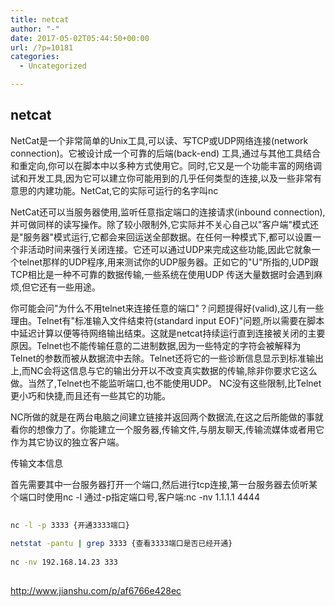 ```yaml
---
title: netcat
author: "-"
date: 2017-05-02T05:44:50+00:00
url: /?p=10181
categories:
  - Uncategorized

---
```

## netcat
NetCat是一个非常简单的Unix工具,可以读、写TCP或UDP网络连接(network connection)。它被设计成一个可靠的后端(back-end) 工具,通过与其他工具结合和重定向,你可以在脚本中以多种方式使用它。同时,它又是一个功能丰富的网络调试和开发工具,因为它可以建立你可能用到的几乎任何类型的连接,以及一些非常有意思的内建功能。NetCat,它的实际可运行的名字叫nc
  
NetCat还可以当服务器使用,监听任意指定端口的连接请求(inbound connection),并可做同样的读写操作。除了较小限制外,它实际并不关心自己以"客户端"模式还是"服务器"模式运行,它都会来回运送全部数据。在任何一种模式下,都可以设置一个非活动时间来强行关闭连接。它还可以通过UDP来完成这些功能,因此它就象一个telnet那样的UDP程序,用来测试你的UDP服务器。正如它的"U"所指的,UDP跟TCP相比是一种不可靠的数据传输,一些系统在使用UDP 传送大量数据时会遇到麻烦,但它还有一些用途。

你可能会问"为什么不用telnet来连接任意的端口"？问题提得好(valid),这儿有一些理由。Telnet有"标准输入文件结束符(standard input EOF)"问题,所以需要在脚本中延迟计算以便等待网络输出结束。这就是netcat持续运行直到连接被关闭的主要原因。Telnet也不能传输任意的二进制数据,因为一些特定的字符会被解释为Telnet的参数而被从数据流中去除。Telnet还将它的一些诊断信息显示到标准输出上,而NC会将这信息与它的输出分开以不改变真实数据的传输,除非你要求它这么做。当然了,Telnet也不能监听端口,也不能使用UDP。 NC没有这些限制,比Telnet更小巧和快捷,而且还有一些其它的功能。

NC所做的就是在两台电脑之间建立链接并返回两个数据流,在这之后所能做的事就看你的想像力了。你能建立一个服务器,传输文件,与朋友聊天,传输流媒体或者用它作为其它协议的独立客户端。

传输文本信息

首先需要其中一台服务器打开一个端口,然后进行tcp连接,第一台服务器去侦听某个端口时使用nc -l 通过-p指定端口号,客户端:nc -nv 1.1.1.1 4444

```bash
  
nc -l -p 3333 {开通3333端口}
  
netstat -pantu | grep 3333 {查看3333端口是否已经开通}
  
nc -nv 192.168.14.23 333
  
```

http://www.jianshu.com/p/af6766e428ec